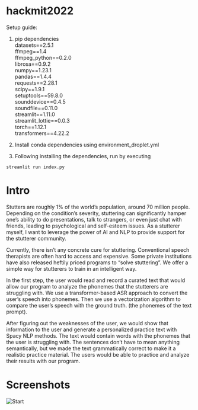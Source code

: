 # hackmit2022

Setup guide:

1. pip dependencies  
datasets==2.5.1  
ffmpeg==1.4  
ffmpeg_python==0.2.0  
librosa==0.9.2  
numpy==1.23.1  
pandas==1.4.4  
requests==2.28.1  
scipy==1.9.1  
setuptools==59.8.0  
sounddevice==0.4.5  
soundfile==0.11.0  
streamlit==1.11.0  
streamlit_lottie==0.0.3  
torch==1.12.1  
transformers==4.22.2  

2. Install conda dependencies using environment_droplet.yml


3. Following installing the dependencies, run by executing 
```
streamlit run index.py
```

# Intro
Stutters are roughly 1% of the world’s population, around 70 million people. Depending on the condition’s severity, stuttering can significantly hamper one’s ability to do presentations, talk to strangers, or even just chat with friends, leading to psychological and self-esteem issues. As a stutterer myself, I want to leverage the power of AI and NLP to provide support for the stutterer community. 

Currently, there isn’t any concrete cure for stuttering. Conventional speech therapists are often hard to access and expensive. Some private institutions have also released heftily priced programs to “solve stuttering”. We offer a simple way for stutterers to train in an intelligent way.

In the first step, the user would read and record a curated text that would allow our program to analyze the phonemes that the stutterers are struggling with. We use a transformer-based ASR approach to convert the user’s speech into phonemes.  Then we use a vectorization algorithm to compare the user’s speech with the ground truth. (the phonemes of the text prompt).

After figuring out the weaknesses of the user, we would show that information to the user and generate a personalized practice text with Spacy NLP methods. The text would contain words with the phonemes that the user is struggling with. The sentences don’t have to mean anything semantically, but we made the text grammatically correct to make it a realistic practice material. The users would be able to practice and analyze their results with our program. 

# Screenshots
![Start](https://i.ibb.co/sFX1sd3/Screen-Shot-2022-10-02-at-10-46-44641.png)

